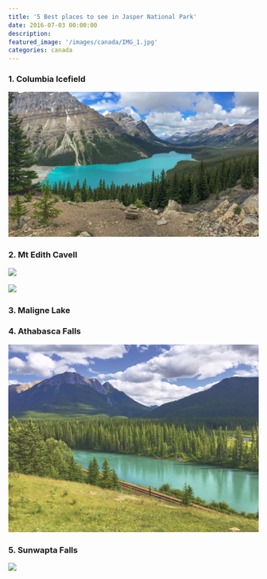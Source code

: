 ```yaml
---
title: '5 Best places to see in Jasper National Park'
date: 2016-07-03 00:00:00
description:
featured_image: '/images/canada/IMG_1.jpg'
categories: canada
---
```




### 1. Columbia Icefield



![](/images/canada/peyto.jpg)

### 2. Mt Edith Cavell


![](/images/canada/f1182848.jpg)

![](/images/canada/f0848640.jpg)
### 3. Maligne Lake
### 4. Athabasca Falls

![](/images/canada/IMG_8278.jpg)
### 5. Sunwapta Falls

![](/images/canada/f1882432.jpg)










